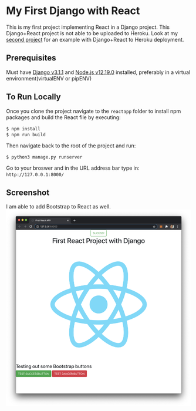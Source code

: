 # My First Django with React
This is my first project implementing React in a Django project. This Django+React project is not able to be uploaded to Heroku. Look at my [second project](https://github.com/caocmai/django-react-heroku) for an example with Django+React to Heroku deployment.

## Prerequisites
Must have [Django v3.1.1](https://docs.djangoproject.com/en/3.1/topics/install/) and [Node.js v12.19.0](https://nodejs.org/en/) installed, preferably in a virtual environment(virtualENV or pipENV)

## To Run Locally
Once you clone the project navigate to the `reactapp` folder to install npm packages and build the React file by executing:
```
$ npm install
$ npm run build
```

Then navigate back to the root of the project and run:
```
$ python3 manage.py runserver
```

Go to your broswer and in the URL address bar type in: 
`http://127.0.0.1:8000/`

## Screenshot
I am able to add Bootstrap to React as well.
![](screenshot.png)